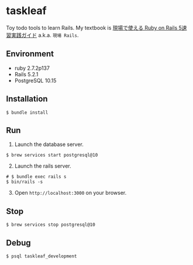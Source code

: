 # taskleaf

Toy todo tools to learn Rails. My textbook is [現場で使える Ruby on Rails 5速習実践ガイド](https://www.amazon.co.jp/dp/4839962227) a.k.a. `現場 Rails`.

## Environment

- ruby 2.7.2p137
- Rails 5.2.1
- PostgreSQL 10.15

## Installation

```shell
$ bundle install
```

## Run

1. Launch the database server.

```shell
$ brew services start postgresql@10
```

2. Launch the rails server.

```shell
# $ bundle exec rails s
$ bin/rails -s
```

3. Open `http://localhost:3000` on your browser.

## Stop

```shell
$ brew services stop postgresql@10
```

## Debug

```shell
$ psql taskleaf_development
```
